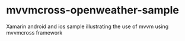 # mvvmcross-openweather-sample
Xamarin android and ios sample illustrating the use of mvvm using mvvmcross framework
